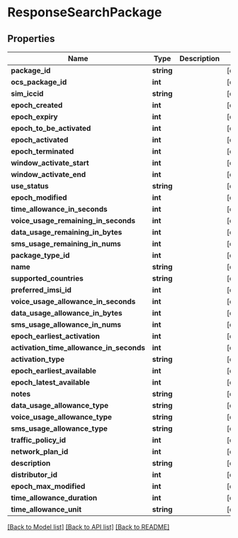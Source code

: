 # ResponseSearchPackage

## Properties
Name | Type | Description | Notes
------------ | ------------- | ------------- | -------------
**package_id** | **string** |  | [optional] 
**ocs_package_id** | **int** |  | [optional] 
**sim_iccid** | **string** |  | [optional] 
**epoch_created** | **int** |  | [optional] 
**epoch_expiry** | **int** |  | [optional] 
**epoch_to_be_activated** | **int** |  | [optional] 
**epoch_activated** | **int** |  | [optional] 
**epoch_terminated** | **int** |  | [optional] 
**window_activate_start** | **int** |  | [optional] 
**window_activate_end** | **int** |  | [optional] 
**use_status** | **string** |  | [optional] 
**epoch_modified** | **int** |  | [optional] 
**time_allowance_in_seconds** | **int** |  | [optional] 
**voice_usage_remaining_in_seconds** | **int** |  | [optional] 
**data_usage_remaining_in_bytes** | **int** |  | [optional] 
**sms_usage_remaining_in_nums** | **int** |  | [optional] 
**package_type_id** | **int** |  | [optional] 
**name** | **string** |  | [optional] 
**supported_countries** | **string** |  | [optional] 
**preferred_imsi_id** | **int** |  | [optional] 
**voice_usage_allowance_in_seconds** | **int** |  | [optional] 
**data_usage_allowance_in_bytes** | **int** |  | [optional] 
**sms_usage_allowance_in_nums** | **int** |  | [optional] 
**epoch_earliest_activation** | **int** |  | [optional] 
**activation_time_allowance_in_seconds** | **int** |  | [optional] 
**activation_type** | **string** |  | [optional] 
**epoch_earliest_available** | **int** |  | [optional] 
**epoch_latest_available** | **int** |  | [optional] 
**notes** | **string** |  | [optional] 
**data_usage_allowance_type** | **string** |  | [optional] 
**voice_usage_allowance_type** | **string** |  | [optional] 
**sms_usage_allowance_type** | **string** |  | [optional] 
**traffic_policy_id** | **int** |  | [optional] 
**network_plan_id** | **int** |  | [optional] 
**description** | **string** |  | [optional] 
**distributor_id** | **int** |  | [optional] 
**epoch_max_modified** | **int** |  | [optional] 
**time_allowance_duration** | **int** |  | [optional] 
**time_allowance_unit** | **string** |  | [optional] 

[[Back to Model list]](../../README.md#documentation-for-models) [[Back to API list]](../../README.md#documentation-for-api-endpoints) [[Back to README]](../../README.md)

